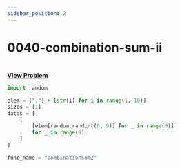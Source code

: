 ```yaml
---
sidebar_position: 2
---
```


# 0040-combination-sum-ii
#
[**View Problem**](https://leetcode.com/problems/combination-sum-ii)

```python 0040-combination-sum-ii
import random

elem = ["."] + [str(i) for i in range(1, 10)]
sizes = [1]
datas = [
    [
        [elem[random.randint(0, 9)] for _ in range(9)]
        for _ in range(9)
    ]
]

func_name = "combinationSum2"
```